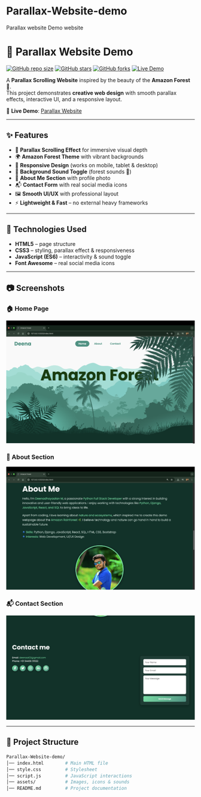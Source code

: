 # Parallax-Website-demo
Parallax website Demo website 
# 🌿 Parallax Website Demo

[![GitHub repo size](https://img.shields.io/github/repo-size/deena-m/Parallax-Website-demo?color=green)](https://github.com/deena-m/Parallax-Website-demo)
[![GitHub stars](https://img.shields.io/github/stars/deena-m/Parallax-Website-demo?style=social)](https://github.com/deena-m/Parallax-Website-demo/stargazers)
[![GitHub forks](https://img.shields.io/github/forks/deena-m/Parallax-Website-demo?style=social)](https://github.com/deena-m/Parallax-Website-demo/network/members)
[![Live Demo](https://img.shields.io/badge/Demo-Live-green?style=flat&logo=google-chrome)](https://deena-m.github.io/Parallax-Website-demo/)

A **Parallax Scrolling Website** inspired by the beauty of the **Amazon Forest 🌳**.  
This project demonstrates **creative web design** with smooth parallax effects, interactive UI, and a responsive layout.  

🔗 **Live Demo**: [Parallax Website](https://deena-m.github.io/Parallax-Website-demo/)  

---

## ✨ Features
- 🎨 **Parallax Scrolling Effect** for immersive visual depth  
- 🌍 **Amazon Forest Theme** with vibrant backgrounds  
- 📱 **Responsive Design** (works on mobile, tablet & desktop)  
- 🎵 **Background Sound Toggle** (forest sounds 🌲)  
- 👤 **About Me Section** with profile photo  
- 📬 **Contact Form** with real social media icons  
- 🖼️ **Smooth UI/UX** with professional layout  
- ⚡ **Lightweight & Fast** – no external heavy frameworks  

---

## 🚀 Technologies Used
- **HTML5** – page structure  
- **CSS3** – styling, parallax effect & responsiveness  
- **JavaScript (ES6)** – interactivity & sound toggle  
- **Font Awesome** – real social media icons  

---

## 📷 Screenshots

### 🏠 Home Page
![Home Page](assets/screenshots/home.png)

### 📖 About Section
![About](assets/screenshots/about.png)

### 📬 Contact Section
![Contact](assets/screenshots/contact.png)

---

## 📂 Project Structure
```bash
Parallax-Website-demo/
│── index.html        # Main HTML file
│── style.css         # Stylesheet
│── script.js         # JavaScript interactions
│── assets/           # Images, icons & sounds
│── README.md         # Project documentation
